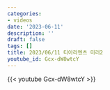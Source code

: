 ```yaml
---
categories:
- videos
date: '2023-06-11'
description: ''
draft: false
tags: []
title: 2023/06/11 티아라멘츠 미러2
youtube_id: Gcx-dW8wtcY
---
```



{{< youtube Gcx-dW8wtcY >}}